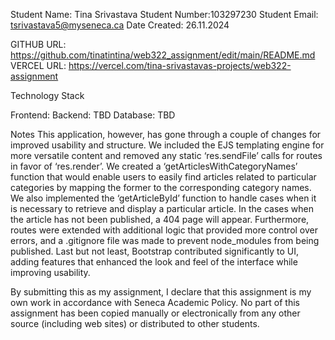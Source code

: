 Student Name: Tina Srivastava 
Student Number:103297230
Student Email: tsrivastava5@myseneca.ca 
Date Created: 26.11.2024

GITHUB URL: https://github.com/tinatintina/web322_assignment/edit/main/README.md VERCEL URL: https://vercel.com/tina-srivastavas-projects/web322-assignment

Technology Stack

Frontend:
Backend: TBD
Database: TBD

Notes
This application, however, has gone through a couple of changes for improved usability and structure. We included the EJS templating engine for more versatile content and removed any static ‘res.sendFile’ calls for routes in favor of ‘res.render’. We created a ‘getArticlesWithCategoryNames’ function that would enable users to easily find articles related to particular categories by mapping the former to the corresponding category names. We also implemented the ‘getArticleById’ function to handle cases when it is necessary to retrieve and display a particular article. In the cases when the article has not been published, a 404 page will appear. Furthermore, routes were extended with additional logic that provided more control over errors, and a .gitignore file was made to prevent node_modules from being published. Last but not least, Bootstrap contributed significantly to UI, adding features that enhanced the look and feel of the interface while improving usability.



By submitting this as my assignment, I declare that this assignment is my own work in accordance with Seneca Academic Policy. No part of this assignment has been copied manually or electronically from any other source (including web sites) or distributed to other students.

